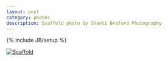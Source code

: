 ```yaml
---
layout: post
category: photos
description: Scaffold photo by Shanti Braford Photography
---
```

{% include JB/setup %}

<a href="/photos/choose_your_own_adventafilter/scaffold.jpg" title="Scaffold"><img src="/photos/choose_your_own_adventafilter/scaffold.jpg" alt="Scaffold" /></a>

